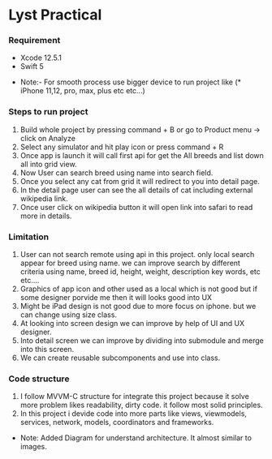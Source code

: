 #  Lyst Practical

### Requirement
- Xcode 12.5.1
- Swift 5

* Note:- For smooth process use bigger device to run project like (* iPhone 11,12, pro, max, plus etc etc...)  

### Steps to run project

1) Build whole project by pressing command + B or go to Product menu -> click on Analyze
2) Select any simulator and hit play icon or press command + R
3) Once app is launch it will call first api for get the All breeds and list down all into grid view.
4) Now User can search breed using name into search field.
5) Once you select any cat from grid it will redirect to you into detail page.
6) In the detail page user can see the all details of cat including external wikipedia link.
7) Once user click on wikipedia button it will open link into safari to read more in details.


### Limitation

1) User can not search remote using api in this project. only local search appear for breed using name. we can improve search by different criteria using name, breed id, height, weight, description key words, etc etc....
2) Graphics of app icon and other used as a local which is not good but if some designer porvide me then it will looks good into UX
3) Might be iPad design is not good due to more focus on iphone. but we can change using size class.
4) At looking into screen design we can improve by help of UI and UX designer.
5) Into detail screen we can improve by dividing into submodule and merge into this screen.
6) We can create reusable subcomponents and use into class.


### Code structure

1) I follow MVVM-C structure for integrate this project because it solve more problem likes readability, dirty code. it follow most solid principles.
2) In this project i devide code into more parts like views, viewmodels, services, network, models, coordinators and frameworks.


* Note: Added Diagram for understand architecture. It almost similar to images.

